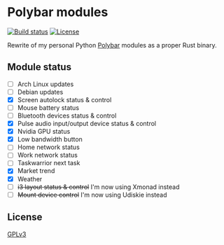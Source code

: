 # Polybar modules

[![Build status](https://github.com/desbma/polybar-modules/actions/workflows/ci.yml/badge.svg)](https://github.com/desbma/polybar-modules/actions)
[![License](https://img.shields.io/github/license/desbma/polybar-modules.svg?style=flat)](https://github.com/desbma/polybar-modules/blob/master/LICENSE)

Rewrite of my personal Python [Polybar](https://polybar.github.io/) modules as a proper Rust binary.

## Module status

- [ ] Arch Linux updates
- [ ] Debian updates
- [x] Screen autolock status & control
- [ ] Mouse battery status
- [ ] Bluetooth devices status & control
- [x] Pulse audio input/output device status & control
- [x] Nvidia GPU status
- [x] Low bandwidth button
- [ ] Home network status
- [ ] Work network status
- [ ] Taskwarrior next task
- [x] Market trend
- [x] Weather
- [ ] ~~i3 layout status & control~~ I'm now using Xmonad instead
- [ ] ~~Mount device control~~ I'm now using Udiskie instead

## License

[GPLv3](https://www.gnu.org/licenses/gpl-3.0-standalone.html)

